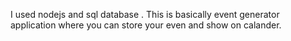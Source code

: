 I used nodejs and sql database . This is basically event generator application where you can store your even and show on calander.
